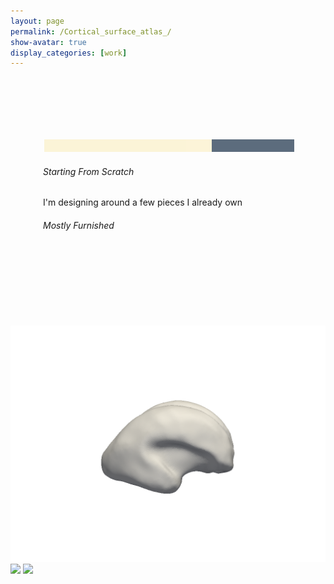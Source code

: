```yaml
---
layout: page
permalink: /Cortical_surface_atlas_/
show-avatar: true
display_categories: [work]
---
```


<html>
  <style> 
.rangeslider {
  width: 400px;
  margin: 0 auto;
}
.myslider {
  -webkit-appearance: none;
  background: #FCF3CF;
  width: 100%;
  height: 20px;
  opacity: 0.8;
  margin-top: 100px;
}
.myslider::-webkit-slider-thumb {
  -webkit-appearance: none;
  cursor: pointer;
  background: #34495E;
  width: 33%;
  height: 20px;
}

.myslider:hover {
  opacity: 1;
}

.image {
  position: relative;
  width: 400px;
  margin: 0 auto;
}

.image>img {
  position: absolute;
  display: none;
}

.image>img.visible,
.image>img:first-child {
  display: block;
}

.sliderOutput>div {
  margin: 5px;
  width: 120px;
  display: inline-block;
  vertical-align: top;
  text-align: center;
}

.sliderOutput h6,
.sliderOutput p {
  margin: 5px;
}

</style> 



<div class="rangeslider">
    <input type="range" min="1" max="3" value="3" class="myslider" id="sliderRange">
    <div class="row mt-3">
        <div class="col-4">
            <h6 class="display-6">Starting From Scratch</h6>
        </div>
        <div class="col-4">
            <p class="demo">I'm designing around a few pieces I already own</p>
        </div>
        <div class="col-4">
            <h6 class="display-6">Mostly Furnished</h6>
        </div>
    </div>
</div>

<br>
<br>
<br>
<br>
<br>
<br>
<br>

<div class="image mt-3 mb-3">
    <img src="/assets/atlas/inner_cortical_surface/GeodesicRegression__GeodesicFlow__img__component_0__tp_0__age_20.00_smooth_300_.png">
    <img src="/assets/atlas/inner_cortical_surface/GeodesicRegression__GeodesicFlow__img__component_0__tp_0__age_20.10_smooth_300_.png">
    <img src="/assets/atlas/inner_cortical_surface/GeodesicRegression__GeodesicFlow__img__component_0__tp_0__age_25.20_smooth_300_.png">
</div>


<script> 


    
  var fs = require('fs');
var files = fs.readdirSync('/assets/atlas/inner_cortical_surface/');
  document.getElementById("demo").innerHTML = files; 
  document.write(files);

    var list = function(files) {
  for (var prop in files) {
    document.write(prop);
    document.getElementById('aaron-family').innerHTML += '<li>' + prop + '</li>';
  }
  
  var images = document.getElementById("sliderImages");

  rangeslider.addEventListener('input', function() {
    for (var i = 0; i < images.children.length; i++) {
      images.children[i].style.display = 'none';
    }
    i = Number(this.value) - 1;
    images.children[i].style.display = 'block';
  });
</script> 
</html>


